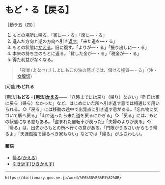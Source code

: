 # もど・る【戻る】

［動ラ五（四）］
1. もとの場所に帰る。「家に―・る」「席に―・る」
2. 進んだ方向と逆の方向へ引き[返す](かえす（返す）)。「来た道を―・る」
3. もとの状態に[かえる](かえる（返る／反る）)。旧に復す。「よりが―・る」「振り出しに―・る」
4. 本来の持ち主のもとに返る。「貸した金が―・る」「税金が―・る」
5. 得た利益がなくなる。    
>「夜業 (よなべ) さしよにもこの油の高さでは、儲ける程皆―・る」〈浄・[女腹切](https://dictionary.goo.ne.jp/word/%E9%95%B7%E7%94%BA%E5%A5%B3%E8%85%B9%E5%88%87/#jn-163372)〉
        

\[可能\]**もどれる**

\[用法\]**もどる・\[用法\][かえる](https://dictionary.goo.ne.jp/word/%E5%B8%B0%E3%82%8B/#jn-37510)**――「八時までには戻り（帰り）なさい」「昨日は家に戻ら（帰ら）なかった」など、はじめにいた所へ引き返す意では相通じて用いられる。◇「戻る」には移動の途中で出発点に引き返す意がある。「忘れ物に気づいて駅へ戻る」「山で迷ったら来た道を戻るにかぎる」◇「戻る」には、もとの状態になる意もある。「盗まれた自転車が戻った」「夫婦のよりが戻る」◇「帰る」は、出先からもとの所へ行くの意がある。「門限がうるさいからもう帰るよ」「天涯孤独で帰るべき家もない」などでは「帰る」がふさわしい。

#### 類語

-   [帰る(かえる)](https://dictionary.goo.ne.jp/word/%E5%B8%B0%E3%82%8B/#jn-37510)
-   [引き返す(ひきかえす)](https://dictionary.goo.ne.jp/word/%E5%BC%95%E8%BF%94%E3%81%99/#jn-183678)

---
`https://dictionary.goo.ne.jp/word/%E6%88%BB%E3%82%8B/`